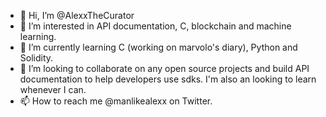 - 👋 Hi, I’m @AlexxTheCurator
- 👀 I’m interested in API documentation, C, blockchain and machine learning.
- 🌱 I’m currently learning C (working on marvolo's diary), Python and Solidity. 
- 💞️ I’m looking to collaborate on any open source projects and build API documentation to help developers use sdks. I'm also an looking to learn whenever I can.
- 📫 How to reach me @manlikealexx on Twitter.

<!---
AlexxTheCurator/AlexxTheCurator is a ✨ special ✨ repository because its `README.md` (this file) appears on your GitHub profile.
You can click the Preview link to take a look at your changes.
--->
